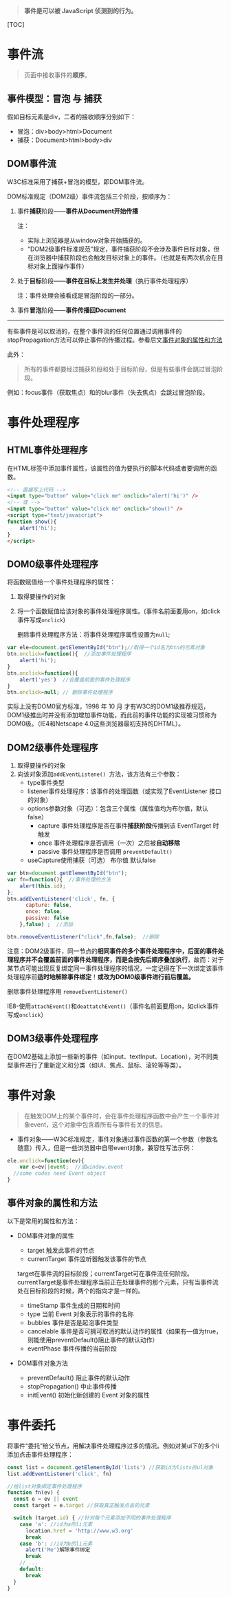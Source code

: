 > **事件是可以被 JavaScript 侦测到的行为。**

[TOC]

# 事件流

> 页面中接收事件的**顺序**。

## 事件模型：冒泡 与 捕获

假如目标元素是div，二者的接收顺序分别如下：

- 冒泡：div>body>html>Document
- 捕获：Document>html>body>div

## DOM事件流

W3C标准采用了捕获+冒泡的模型，即DOM事件流。

DOM标准规定（DOM2级）事件流包括三个阶段，按顺序为：

1. 事件**捕获**阶段——**事件从Document开始传播**

   注：

   - 实际上浏览器是从window对象开始捕获的。
   - “DOM2级事件标准规范”规定，事件捕获阶段不会涉及事件目标对象，但在浏览器中捕获阶段也会触发目标对象上的事件。（也就是有两次机会在目标对象上面操作事件）


2. 处于**目标**阶段——**事件在目标上发生并处理**（执行事件处理程序）

   注：事件处理会被看成是冒泡阶段的一部分。

3. 事件**冒泡**阶段——**事件传播回Document**

---
有些事件是可以取消的，在整个事件流的任何位置通过调用事件的stopPropagation方法可以停止事件的传播过程。参看后文[事件对象的属性和方法](#事件对象的属性和方法)

此外：

   > 所有的事件都要经过捕获阶段和处于目标阶段，但是有些事件会跳过冒泡阶段。

   例如：focus事件（获取焦点）和的blur事件（失去焦点）会跳过冒泡阶段。

# 事件处理程序

## HTML事件处理程序

在HTML标签中添加事件属性，该属性的值为要执行的脚本代码或者要调用的函数。

```html
<!-- 直接写上代码 -->
<input type="button" value="click me" onclick="alert('hi')" />
<!-- 或 -->
<input type="button" value="click me" onclick="show()" />
<script type="text/javascript">
function show(){
	alert('hi');
}
</script>
```

## DOM0级事件处理程序

将函数赋值给一个事件处理程序的属性：

1. 取得要操作的对象

2. 将一个函数赋值给该对象的事件处理程序属性。(事件名前面要用on，如click事件写成`onclick`)

   删除事件处理程序方法：将事件处理程序属性设置为`null`;

```javascript
var ele=document.getElementById("btn");//取得一个id名为btn的元素对象
btn.onclick=function(){  //添加事件处理程序 
	alert('hi');
}
btn.onclick=function(){
  	alert('yes')  //会覆盖前面的事件处理程序
}
btn.onclick=null; // 删除事件处理程序
```

实际上没有DOM0官方标准，1998 年 10 月 才有W3C的DOM1级推荐规范，DOM1级推出时并没有添加增加事件功能，而此前的事件功能的实现被习惯称为DOM0级。（IE4和Netscape 4.0这些浏览器最初支持的DHTML）。

## DOM2级事件处理程序

1. 取得要操作的对象
2. 向该对象添加`addEventListene() `方法，该方法有三个参数：
   - type事件类型
   - listener事件处理程序：该事件的处理函数（或实现了EventListener 接口的对象）
   - options参数对象（可选）：包含三个属性（属性值均为布尔值，默认false）
     - capture  事件处理程序是否在事件**捕获阶段**传播到该 EventTarget 时触发
     - once       事件处理程序是否调用（一次）之后被**自动移除**
     - passive  事件处理程序是否调用 `preventDefault()`
   - useCapture使用捕获（可选） 布尔值 默认false

```javascript
var btn=document.getElementById("btn");
var fn=function(){  //事件处理的方法
	alert(this.id);
};
btn.addEventListener('click', fn, {
      capture: false,
      once: false,
      passive: false
    },false) ;  //添加

btn.removeEventListener("click",fn,false);  //删除
```

注意：DOM2级事件，同一节点的**相同事件的多个事件处理程序中，后面的事件处理程序并不会覆盖前面的事件处理程序，而是会按先后顺序叠加执行**，故而：对于某节点可能出现反复绑定同一事件处理程序的情况，一定记得在下一次绑定该事件处理程序前**适时地解除事件绑定**！**或改为DOM0级事件进行前后覆盖。**

删除事件处理程序用 `removeEventListener()`

IE8-使用`attachEvent()`和`deattatchEvent()`（事件名前面要用on，如click事件写成`onclick`）

## DOM3级事件处理程序

在DOM2基础上添加一些新的事件（如input、textInput、Location），对不同类型事件进行了重新定义和分类（如UI、焦点、鼠标、滚轮等等类）。


# 事件对象

> 在触发DOM上的某个事件时，会在事件处理程序函数中会产生一个事件对象event，这个对象中包含着所有与事件有关的信息。

- 事件对象——W3C标准规定，事件对象通过事件函数的第一个参数（参数名随意）传入，但是一些浏览器中自带event对象，兼容性写法示例：

```javascript
ele.onclick=function(ev){
    var e=ev||event;  //或window.event
  //some codes need Event object
}
```

## 事件对象的属性和方法

以下是常用的属性和方法：

- DOM事件对象的属性
  - target    触发此事件的节点
  - currentTarget   事件监听器触发该事件的节点

  target在事件流的目标阶段；currentTarget可在事件流任何阶段。currentTarget是事件处理程序当前正在处理事件的那个元素，只有当事件流处在目标阶段的时候，两个的指向才是一样的。

  - timeStamp    事件生成的日期和时间
  - type    当前 Event 对象表示的事件的名称
  - bubbles    事件是否是起泡事件类型
  - cancelable   事件是否可拥可取消的默认动作的属性（如果有—值为true，则能使用preventDefault()阻止事件的默认动作）
  - eventPhase   事件传播的当前阶段

- DOM事件对象方法

  - preventDefault() 	阻止事件的默认动作
  - stopPropagation()    中止事件传播
  - initEvent()    初始化新创建的 Event 对象的属性

# 事件委托

将事件“委托”给父节点，用解决事件处理程序过多的情况。例如对某ul下的多个li添加点击事件处理程序：

```javascript
const list = document.getElementById('lists') //获取id为lists的ul对象
list.addEventListener('click', fn)

//给list对象绑定事件处理程序
function fn(ev) {
  const e = ev || event
  const target = e.target //获取真正触发点击的元素

  switch (target.id) { //针对每个元素添加不同的事件处理程序
    case 'a': //id为a的li元素
      location.href = 'http://www.w3.org'
      break
    case 'b': //id为b的li元素
      alert('Me')解除事件绑定
      break
    // ...
    default:
      break
  }
}
```

